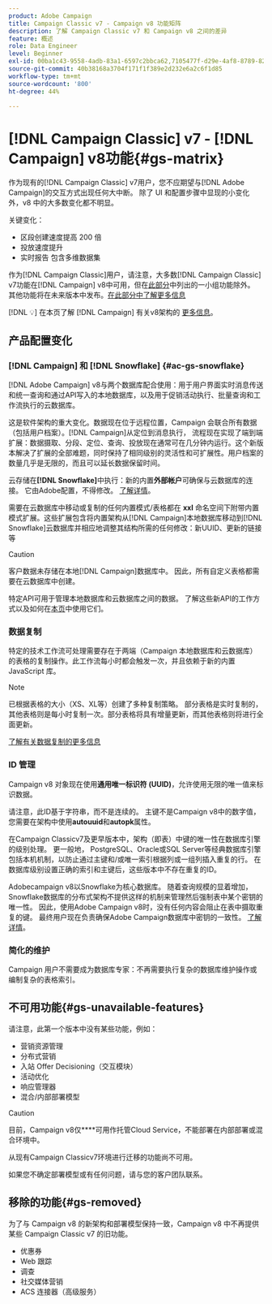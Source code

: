 ```yaml
---
product: Adobe Campaign
title: Campaign Classic v7 - Campaign v8 功能矩阵
description: 了解 Campaign Classic v7 和 Campaign v8 之间的差异
feature: 概述
role: Data Engineer
level: Beginner
exl-id: 00ba1c43-9558-4adb-83a1-6597c2bbca62,7105477f-d29e-4af8-8789-82b4459761b0
source-git-commit: 40b38168a3704f171f1f389e2d232e6a2c6f1d85
workflow-type: tm+mt
source-wordcount: '800'
ht-degree: 44%

---
```


# [!DNL Campaign Classic] v7 -  [!DNL Campaign] v8功能{#gs-matrix}

作为现有的[!DNL Campaign Classic] v7用户，您不应期望与[!DNL Adobe Campaign]的交互方式出现任何大中断。 除了 UI 和配置步骤中显现的小变化外，v8 中的大多数变化都不明显。

关键变化：

* 区段创建速度提高 200 倍
* 投放速度提升
* 实时报告 包含多维数据集

作为[!DNL Campaign Classic]用户，请注意，大多数[!DNL Campaign Classic] v7功能在[!DNL Campaign] v8中可用，但在[此部分](#gs-removed)中列出的一小组功能除外。 其他功能将在未来版本中发布。[在此部分中了解更多信息](#gs-unavailable-features)

[!DNL :bulb:] 在本页了解 [!DNL Campaign] 有关v8架构的 [更多信息](../dev/architecture.md)。

## 产品配置变化

### [!DNL Campaign] 和  [!DNL Snowflake] {#ac-gs-snowflake}

[!DNL Adobe Campaign] v8与两个数据库配合使用：用于用户界面实时消息传送和统一查询和通过API写入的本地数据库，以及用于促销活动执行、批量查询和工作流执行的云数据库。

这是软件架构的重大变化。数据现在位于远程位置，Campaign 会联合所有数据（包括用户档案）。[!DNL Campaign]从定位到消息执行， 流程现在实现了端到端扩展：数据摄取、分段、定位、查询、投放现在通常可在几分钟内运行。这个新版本解决了扩展的全部难题，同时保持了相同级别的灵活性和可扩展性。用户档案的数量几乎是无限的，而且可以延长数据保留时间。

云存储在&#x200B;**[!DNL Snowflake]**&#x200B;中执行：新的内置&#x200B;**外部帐户**&#x200B;可确保与云数据库的连接。 它由Adobe配置，不得修改。 [了解详情](../config/external-accounts.md)。

需要在云数据库中移动或复制的任何内置模式/表格都在 **xxl** 命名空间下附带内置模式扩展。这些扩展包含将内置架构从[!DNL Campaign]本地数据库移动到[!DNL Snowflake]云数据库并相应地调整其结构所需的任何修改：新UUID、更新的链接等

>[!CAUTION]
>
> 客户数据未存储在本地[!DNL Campaign]数据库中。 因此，所有自定义表格都需要在云数据库中创建。


特定API可用于管理本地数据库和云数据库之间的数据。 了解这些新API的工作方式以及如何在[本页](../dev/new-apis.md)中使用它们。

### 数据复制

特定的技术工作流可处理需要存在于两端（Campaign 本地数据库和云数据库）的表格的复制操作。此工作流每小时都会触发一次，并且依赖于新的内置 JavaScript 库。

>[!NOTE]
>
> 已根据表格的大小（XS、XL等）创建了多种复制策略。
> 部分表格是实时复制的，其他表格则是每小时复制一次。部分表格将具有增量更新，而其他表格则将进行全面更新。


[了解有关数据复制的更多信息](../config/replication.md)

### ID 管理

Campaign v8 对象现在使用&#x200B;**通用唯一标识符 (UUID)**，允许使用无限的唯一值来标识数据。

请注意，此ID基于字符串，而不是连续的。 主键不是Campaign v8中的数字值，您需要在架构中使用&#x200B;**autouuid**&#x200B;和&#x200B;**autopk**&#x200B;属性。

在Campaign Classicv7及更早版本中，架构（即表）中键的唯一性在数据库引擎的级别处理。 更一般地， PostgreSQL、Oracle或SQL Server等经典数据库引擎包括本机机制，以防止通过主键和/或唯一索引根据列或一组列插入重复的行。 在数据库级别设置正确的索引和主键后，这些版本中不存在重复的ID。

Adobecampaign v8以Snowflake为核心数据库。 随着查询规模的显着增加，Snowflake数据库的分布式架构不提供这样的机制来管理然后强制表中某个密钥的唯一性。 因此，使用Adobe Campaign v8时，没有任何内容会阻止在表中摄取重复的键。 最终用户现在负责确保Adobe Campaign数据库中密钥的一致性。 [了解详情](../dev/keys.md)。


### 简化的维护

Campaign 用户不需要成为数据库专家：不再需要执行复杂的数据库维护操作或编制复杂的表格索引。

## 不可用功能{#gs-unavailable-features}

请注意，此第一个版本中没有某些功能，例如：

* 营销资源管理
* 分布式营销
* 入站 Offer Decisioning（交互模块）
* 活动优化
* 响应管理器
* 混合/内部部署模型

>[!CAUTION]
>
>目前，Campaign v8仅&#x200B;****&#x200B;可用作托管Cloud Service，不能部署在内部部署或混合环境中。
>
>从现有Campaign Classicv7环境进行迁移的功能尚不可用。
>
>如果您不确定部署模型或有任何问题，请与您的客户团队联系。

## 移除的功能{#gs-removed}

为了与 Campaign v8 的新架构和部署模型保持一致，Campaign v8 中不再提供某些 Campaign Classic v7 的旧功能。

* 优惠券
* Web 跟踪
* 调查
* 社交媒体营销
* ACS 连接器（高级服务）

